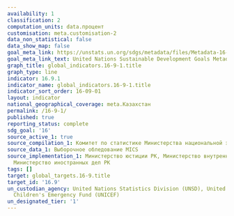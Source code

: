 ```yaml
---
availability: 1
classification: 2
computation_units: data.процент
customisation: meta.customisation-2
data_non_statistical: false
data_show_map: false
goal_meta_link: https://unstats.un.org/sdgs/metadata/files/Metadata-16-09-01.pdf
goal_meta_link_text: United Nations Sustainable Development Goals Metadata (pdf 1361kB)
graph_title: global_indicators.16-9-1.title
graph_type: line
indicator: 16.9.1
indicator_name: global_indicators.16-9-1.title
indicator_sort_order: 16-09-01
layout: indicator
national_geographical_coverage: meta.Казахстан
permalink: /16-9-1/
published: true
reporting_status: complete
sdg_goal: '16'
source_active_1: true
source_compilation_1: Комитет по статистике Министерства национальной экономики РК
source_data_1: Выборочное обледование MICS
source_implementation_1: Министерство юстиции РК, Министерство внутренних дел РК,
  Министерство иностранных дел РК
tags: []
target: global_targets.16-9.title
target_id: '16.9'
un_custodian_agency: United Nations Statistics Division (UNSD), United Nations International
  Children's Emergency Fund (UNICEF)
un_designated_tier: '1'
---
```

